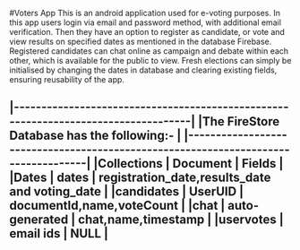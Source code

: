 #Voters App
This is an android application used for e-voting purposes. In this app users login via email and password method, with additional email verification.
Then they have an option to register as candidate, or vote and view results on specified dates as mentioned in the database Firebase.
Registered candidates can chat online as campaign and debate within each other, which is available for the public to view.
Fresh elections can simply be initialised by changing the dates in database and clearing existing fields, ensuring reusability of the app.

|-----------------------------------------------------------------------------------|
|The FireStore Database has the following:-                                         |
|-----------------------------------------------------------------------------------|
|Collections  |  Document       |     Fields                                        |
|Dates        | dates           |   registration_date,results_date and voting_date  |
|candidates   |  UserUID        |    documentId,name,voteCount                      |
|chat         |  auto-generated |    chat,name,timestamp                            |
|uservotes    |  email ids      |    NULL                                           |
-------------------------------------------------------------------------------------
